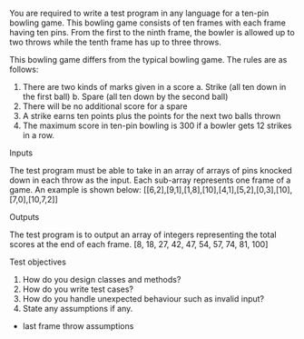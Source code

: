 You are required to write a test program in any language for a ten-pin bowling game.
This bowling game consists of ten frames with each frame having ten pins. From the first to the
ninth frame, the bowler is allowed up to two throws while the tenth frame has up to three throws.

This bowling game differs from the typical bowling game. The rules are as follows:
1. There are two kinds of marks given in a score
a. Strike (all ten down in the first ball)
b. Spare (all ten down by the second ball)
2. There will be no additional score for a spare
3. A strike earns ten points plus the points for the next two balls thrown
4. The maximum score in ten-pin bowling is 300 if a bowler gets 12 strikes in a row.

Inputs

The test program must be able to take in an array of arrays of pins knocked down in each throw as the input. Each sub-array represents one frame of a game. An example is shown below:
[[6,2],[9,1],[1,8],[10],[4,1],[5,2],[0,3],[10],[7,0],[10,7,2]]

Outputs

The test program is to output an array of integers representing the total scores at the end of each frame.
[8, 18, 27, 42, 47, 54, 57, 74, 81, 100]

Test objectives
1. How do you design classes and methods?
2. How do you write test cases?
3. How do you handle unexpected behaviour such as invalid input?
4. State any assumptions if any.
- last frame throw assumptions
